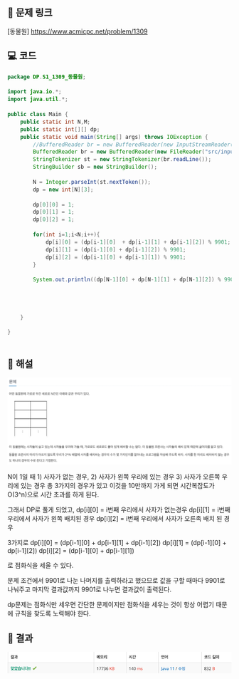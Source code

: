 ## 🔗 문제 링크
[동물원]
https://www.acmicpc.net/problem/1309

## 💻 코드
```java
package DP.S1_1309_동물원;

import java.io.*;
import java.util.*;

public class Main {
    public static int N,M;
    public static int[][] dp;
    public static void main(String[] args) throws IOException {
        //BufferedReader br = new BufferedReader(new InputStreamReader(System.in));
        BufferedReader br = new BufferedReader(new FileReader("src/input.txt"));
        StringTokenizer st = new StringTokenizer(br.readLine());
        StringBuilder sb = new StringBuilder();

        N = Integer.parseInt(st.nextToken());
        dp = new int[N][3];

        dp[0][0] = 1;
        dp[0][1] = 1;
        dp[0][2] = 1;

        for(int i=1;i<N;i++){
            dp[i][0] = (dp[i-1][0]  + dp[i-1][1] + dp[i-1][2]) % 9901;
            dp[i][1] = (dp[i-1][0] + dp[i-1][2]) % 9901;
            dp[i][2] = (dp[i-1][0] + dp[i-1][1]) % 9901;
        }

        System.out.println((dp[N-1][0] + dp[N-1][1] + dp[N-1][2]) % 9901);




    }

}



```

## 📝 해설
![img.png](img.png)

N이 1일 때 1) 사자가 없는 경우, 2) 사자가 왼쪽 우리에 있는 경우 3) 사자가 오른쪽 우리에 있는 경우
총 3가지의 경우가 있고 이것을 10만까지 가게 되면 시간복잡도가 O(3^n)으로 시간 초과를 하게 된다. 

그래서 DP로 풀게 되었고, 
dp[i][0] = i번째 우리에서 사자가 없는경우 
dp[i][1] = i번째 우리에서 사자가 왼쪽 배치된 경우
dp[i][2] = i번째 우리에서 사자가 오른족 배치 된 경우

3가지로
dp[i][0] = (dp[i-1][0]  + dp[i-1][1] + dp[i-1][2])
dp[i][1] = (dp[i-1][0] + dp[i-1][2]) 
dp[i][2] = (dp[i-1][0] + dp[i-1][1])

로 점화식을 세울 수 있다. 

문제 조건에서 9901로 나눈 나머지를 출력하라고 했으므로 값을 구할 때마다 9901로 나눠주고
마지막 결과값까지 9901로 나누면 결과값이 출력된다.

dp문제는 점화식만 세우면 간단한 문제이지만 점화식을 세우는 것이 항상 어렵기 때문에 규칙을 찾도록 노력해야 한다.



## 📌 결과
![img_1.png](img_1.png)
